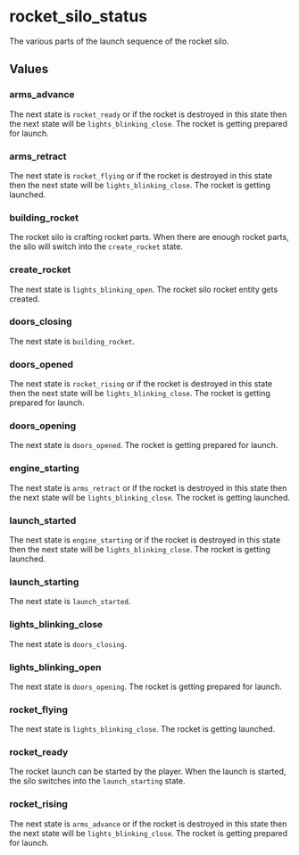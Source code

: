 # rocket_silo_status

The various parts of the launch sequence of the rocket silo.

## Values

### arms_advance

The next state is `rocket_ready` or if the rocket is destroyed in this state then the next state will be `lights_blinking_close`. The rocket is getting prepared for launch.

### arms_retract

The next state is `rocket_flying` or if the rocket is destroyed in this state then the next state will be `lights_blinking_close`. The rocket is getting launched.

### building_rocket

The rocket silo is crafting rocket parts. When there are enough rocket parts, the silo will switch into the `create_rocket` state.

### create_rocket

The next state is `lights_blinking_open`. The rocket silo rocket entity gets created.

### doors_closing

The next state is `building_rocket`.

### doors_opened

The next state is `rocket_rising` or if the rocket is destroyed in this state then the next state will be `lights_blinking_close`. The rocket is getting prepared for launch.

### doors_opening

The next state is `doors_opened`. The rocket is getting prepared for launch.

### engine_starting

The next state is `arms_retract` or if the rocket is destroyed in this state then the next state will be `lights_blinking_close`. The rocket is getting launched.

### launch_started

The next state is `engine_starting` or if the rocket is destroyed in this state then the next state will be `lights_blinking_close`. The rocket is getting launched.

### launch_starting

The next state is `launch_started`.

### lights_blinking_close

The next state is `doors_closing`.

### lights_blinking_open

The next state is `doors_opening`. The rocket is getting prepared for launch.

### rocket_flying

The next state is `lights_blinking_close`. The rocket is getting launched.

### rocket_ready

The rocket launch can be started by the player. When the launch is started, the silo switches into the `launch_starting` state.

### rocket_rising

The next state is `arms_advance` or if the rocket is destroyed in this state then the next state will be `lights_blinking_close`. The rocket is getting prepared for launch.

